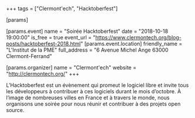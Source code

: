 +++
tags = ["Clermont'ech", "Hacktoberfest"]

[params]

[params.event]
name = "Soirée Hacktoberfest"
date = "2018-10-18 19:00:00"
is_free = true
event_url = "https://www.clermontech.org/blog-posts/hacktoberfest-2018.html"
[params.event.location]
friendly_name = "L'Institut de la PME"
full_address = "6 Avenue Michel Ange 63000 Clermont-Ferrand"

[params.organizer]
name = "Clermont'ech"
website = "http://clermontech.org/"
+++

L’Hacktoberfest est un évènement qui promeut le logiciel libre et invite tous les développeurs à contribuer à ces logiciels durant le mois d’octobre. À l’image de nombreuses villes en France et à travers le monde, nous organisons une soirée pour nous réunir et contribuer à des projets open source.
